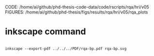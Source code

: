 

CODE: /home/ai/github/phd-thesis-code-data/code/rscripts/rqa/hri/v05 
FIGURES: /home/ai/github/phd-thesis/figs/results/rqa/hri/v05/rqa_plots 



# inkscape command

```

inkscape --export-pdf ../../../PDF/rqa-bp.pdf rqa-bp.svg










```



